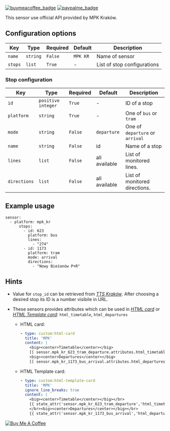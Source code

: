 [![buymeacoffee_badge](https://img.shields.io/badge/Donate-Buy%20Me%20a%20Coffee-ff813f?style=flat)](https://www.buymeacoffee.com/PiotrMachowski)
[![paypalme_badge](https://img.shields.io/badge/Donate-PayPal-0070ba?style=flat)](https://paypal.me/PiMachowski)

This sensor use official API provided by MPK Kraków.

## Configuration options

| Key | Type | Required | Default | Description |
| --- | --- | --- | --- | --- |
| `name` | `string` | `False` | `MPK KR` | Name of sensor |
| `stops` | `list` | `True` | - | List of stop configurations |

### Stop configuration

| Key | Type | Required | Default | Description |
| --- | --- | --- | --- | --- |
| `id` | `positive integer` | `True` | - | ID of a stop |
| `platform` | `string` | `True` | - | One of `bus` or `tram` |
| `mode` | `string` | `False` | `departure` | One of `departure` or `arrival` |
| `name` | `string` | `False` | id | Name of a stop |
| `lines` | `list` | `False` | all available | List of monitored lines. |
| `directions` | `list` | `False` | all available | List of monitored directions. |

## Example usage

```
sensor:
  - platform: mpk_kr
      stops:
        - id: 623
          platform: bus
          lines:
            - "274"
        - id: 1173
          platform: tram
          mode: arrival
          directions:
            - "Nowy Bieżanów P+R"
```

## Hints

* Value for `stop_id` can be retrieved from [*TTS Kraków*](https://mpk.jacekk.net/). After choosing a desired stop its ID is a number visibile in URL.

* These sensors provides attributes which can be used in [*HTML card*](https://github.com/PiotrMachowski/Home-Assistant-Lovelace-HTML-card) or [*HTML Template card*](https://github.com/PiotrMachowski/Home-Assistant-Lovelace-HTML-Template-card): `html_timetable`, `html_departures`
  * HTML card:
    ```yaml
    - type: custom:html-card
      title: 'MPK'
      content: |
        <big><center>Timetable</center></big>
        [[ sensor.mpk_kr_623_tram_departure.attributes.html_timetable ]]
        <big><center>Departures</center></big>
        [[ sensor.mpk_kr_1173_bus_arrival.attributes.html_departures ]]
    ```
  * HTML Template card:
    ```yaml
    - type: custom:html-template-card
      title: 'MPK'
      ignore_line_breaks: true
      content: |
        <big><center>Timetable</center></big></br>
        {{ state_attr('sensor.mpk_kr_623_tram_departure','html_timetable') }}
        </br><big><center>Departures</center></big></br>
        {{ state_attr('sensor.mpk_kr_1173_bus_arrival','html_departures') }}
    ```

<a href="https://www.buymeacoffee.com/PiotrMachowski" target="_blank"><img src="https://bmc-cdn.nyc3.digitaloceanspaces.com/BMC-button-images/custom_images/orange_img.png" alt="Buy Me A Coffee" style="height: auto !important;width: auto !important;" ></a>
